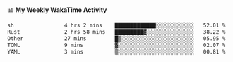 <!--
**stamp711/stamp711** is a ✨ _special_ ✨ repository because its `README.md` (this file) appears on your GitHub profile.

Here are some ideas to get you started:

- 🔭 I’m currently working on ...
- 🌱 I’m currently learning ...
- 👯 I’m looking to collaborate on ...
- 🤔 I’m looking for help with ...
- 💬 Ask me about ...
- 📫 How to reach me: ...
- 😄 Pronouns: ...
- ⚡ Fun fact: ...
-->

📊 **My Weekly WakaTime Activity**

<!--START_SECTION:waka-->

```txt
sh                4 hrs 2 mins    █████████████░░░░░░░░░░░░   52.01 %
Rust              2 hrs 58 mins   █████████▓░░░░░░░░░░░░░░░   38.22 %
Other             27 mins         █▒░░░░░░░░░░░░░░░░░░░░░░░   05.95 %
TOML              9 mins          ▓░░░░░░░░░░░░░░░░░░░░░░░░   02.07 %
YAML              3 mins          ▒░░░░░░░░░░░░░░░░░░░░░░░░   00.81 %
```

<!--END_SECTION:waka-->
